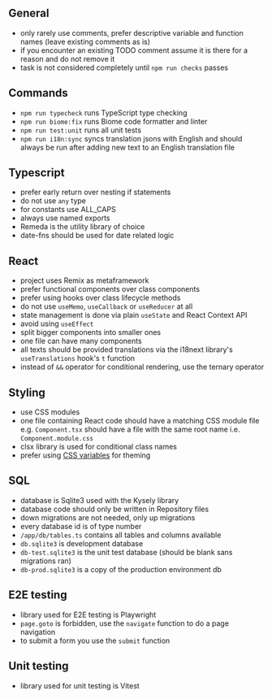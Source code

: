 ## General

- only rarely use comments, prefer descriptive variable and function names (leave existing comments as is)
- if you encounter an existing TODO comment assume it is there for a reason and do not remove it
- task is not considered completely until `npm run checks` passes

## Commands

- `npm run typecheck` runs TypeScript type checking
- `npm run biome:fix` runs Biome code formatter and linter
- `npm run test:unit` runs all unit tests
- `npm run i18n:sync` syncs translation jsons with English and should always be run after adding new text to an English translation file 

## Typescript

- prefer early return over nesting if statements
- do not use `any` type
- for constants use ALL_CAPS
- always use named exports
- Remeda is the utility library of choice
- date-fns should be used for date related logic

## React

- project uses Remix as metaframework
- prefer functional components over class components
- prefer using hooks over class lifecycle methods
- do not use `useMemo`, `useCallback` or `useReducer` at all
- state management is done via plain `useState` and React Context API
- avoid using `useEffect`
- split bigger components into smaller ones
- one file can have many components
- all texts should be provided translations via the i18next library's `useTranslations` hook's `t` function
- instead of `&&` operator for conditional rendering, use the ternary operator

## Styling

- use CSS modules
- one file containing React code should have a matching CSS module file e.g. `Component.tsx` should have a file with the same root name i.e. `Component.module.css`
- clsx library is used for conditional class names
- prefer using [CSS variables](../app/styles/vars.css) for theming

## SQL

- database is Sqlite3 used with the Kysely library
- database code should only be written in Repository files
- down migrations are not needed, only up migrations
- every database id is of type number
- `/app/db/tables.ts` contains all tables and columns available
- `db.sqlite3` is development database
- `db-test.sqlite3` is the unit test database (should be blank sans migrations ran)
- `db-prod.sqlite3` is a copy of the production environment db

## E2E testing

- library used for E2E testing is Playwright
- `page.goto` is forbidden, use the `navigate` function to do a page navigation
- to submit a form you use the `submit` function

## Unit testing

- library used for unit testing is Vitest

